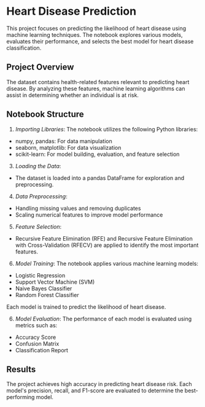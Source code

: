 # Heart Disease Prediction

This project focuses on predicting the likelihood of heart disease using machine learning techniques. The notebook explores various models, evaluates their performance, and selects the best model for heart disease classification.

## Project Overview

The dataset contains health-related features relevant to predicting heart disease. By analyzing these features, machine learning algorithms can assist in determining whether an individual is at risk.

## Notebook Structure

1. *Importing Libraries*:
The notebook utilizes the following Python libraries:
- numpy, pandas: For data manipulation
- seaborn, matplotlib: For data visualization
- scikit-learn: For model building, evaluation, and feature selection

3. *Loading the Data*:
- The dataset is loaded into a pandas DataFrame for exploration and preprocessing.

4. *Data Preprocessing*:
- Handling missing values and removing duplicates
- Scaling numerical features to improve model performance

5. *Feature Selection*:
- Recursive Feature Elimination (RFE) and Recursive Feature Elimination with Cross-Validation (RFECV) are applied to identify the most important features.

6. *Model Training*:
The notebook applies various machine learning models:
- Logistic Regression
- Support Vector Machine (SVM)
- Naive Bayes Classifier
- Random Forest Classifier

Each model is trained to predict the likelihood of heart disease.

6. *Model Evaluation*:
   The performance of each model is evaluated using metrics such as:
- Accuracy Score
- Confusion Matrix
- Classification Report

## Results
The project achieves high accuracy in predicting heart disease risk. Each model's precision, recall, and F1-score are evaluated to determine the best-performing model.
